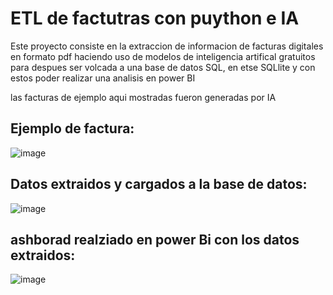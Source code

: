 # ETL de factutras con puython e IA


Este proyecto consiste en la extraccion de informacion de facturas digitales en formato pdf haciendo uso de modelos de inteligencia artifical 
gratuitos para despues ser volcada a una base de datos SQL, en etse SQLlite y con estos poder realizar una analisis en power BI 

las facturas de ejemplo aqui mostradas fueron generadas por IA

## Ejemplo de factura:

![image](https://github.com/user-attachments/assets/9222ccff-1a56-4632-ace0-320d8031a083)


## Datos extraidos y cargados a la base de datos:

![image](https://github.com/user-attachments/assets/3df6827f-909b-4f7b-a047-c4a3b834803a)

## ashborad realziado en power Bi con los datos extraidos:

![image](https://github.com/user-attachments/assets/c19ac090-e519-4a4d-bc8b-a1d236fcb24f)

